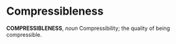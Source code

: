 # Compressibleness

**COMPRESSIBLENESS**, _noun_ Compressibility; the quality of being compressible.